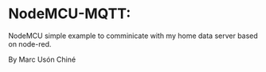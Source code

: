 # NodeMCU-MQTT:

NodeMCU simple example to comminicate with my home data server based on node-red.

By Marc Usón Chiné

